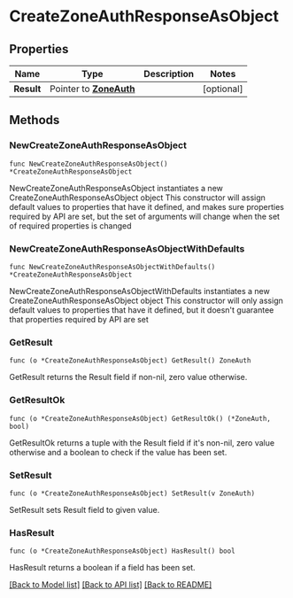 # CreateZoneAuthResponseAsObject

## Properties

Name | Type | Description | Notes
------------ | ------------- | ------------- | -------------
**Result** | Pointer to [**ZoneAuth**](ZoneAuth.md) |  | [optional] 

## Methods

### NewCreateZoneAuthResponseAsObject

`func NewCreateZoneAuthResponseAsObject() *CreateZoneAuthResponseAsObject`

NewCreateZoneAuthResponseAsObject instantiates a new CreateZoneAuthResponseAsObject object
This constructor will assign default values to properties that have it defined,
and makes sure properties required by API are set, but the set of arguments
will change when the set of required properties is changed

### NewCreateZoneAuthResponseAsObjectWithDefaults

`func NewCreateZoneAuthResponseAsObjectWithDefaults() *CreateZoneAuthResponseAsObject`

NewCreateZoneAuthResponseAsObjectWithDefaults instantiates a new CreateZoneAuthResponseAsObject object
This constructor will only assign default values to properties that have it defined,
but it doesn't guarantee that properties required by API are set

### GetResult

`func (o *CreateZoneAuthResponseAsObject) GetResult() ZoneAuth`

GetResult returns the Result field if non-nil, zero value otherwise.

### GetResultOk

`func (o *CreateZoneAuthResponseAsObject) GetResultOk() (*ZoneAuth, bool)`

GetResultOk returns a tuple with the Result field if it's non-nil, zero value otherwise
and a boolean to check if the value has been set.

### SetResult

`func (o *CreateZoneAuthResponseAsObject) SetResult(v ZoneAuth)`

SetResult sets Result field to given value.

### HasResult

`func (o *CreateZoneAuthResponseAsObject) HasResult() bool`

HasResult returns a boolean if a field has been set.


[[Back to Model list]](../README.md#documentation-for-models) [[Back to API list]](../README.md#documentation-for-api-endpoints) [[Back to README]](../README.md)


